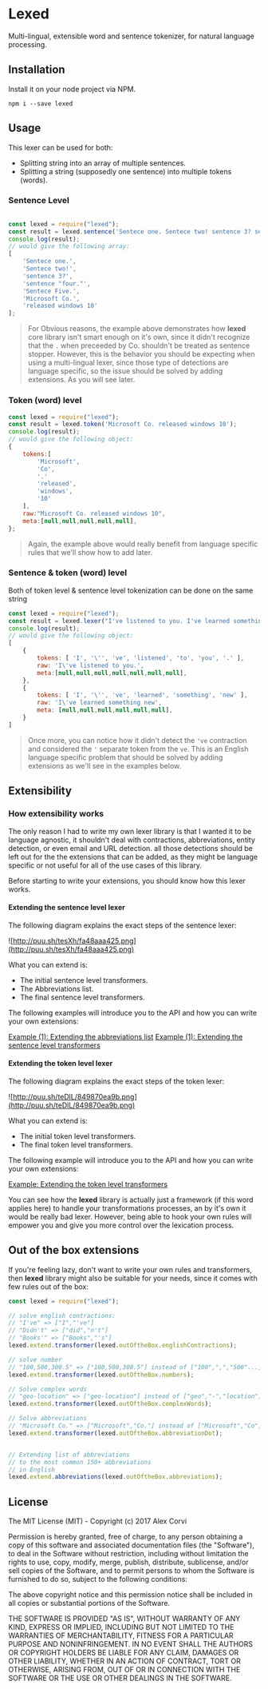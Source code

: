 # Lexed
Multi-lingual, extensible word and sentence tokenizer, for natural language processing.

## Installation

Install it on your node project via NPM.

```
npm i --save lexed
```

## Usage

This lexer can be used for both:

* Splitting string into an array of multiple sentences.
* Splitting a string (supposedly one sentence) into multiple tokens (words).

### Sentence Level

```javascript

const lexed = require("lexed");
const result = lexed.sentence('Sentece one. Sentece two! sentence 3? sentence "four." Sentece Five. Microsoft Co. released windows 10');
console.log(result);
// would give the following array:
[
	'Sentece one.',
	'Sentece two!',
	'sentence 3?',
	'sentence "four."',
	'Sentece Five.',
	'Microsoft Co.',
	'released windows 10'
];
```

> For Obvious reasons, the example above demonstrates how **lexed** core library isn't smart enough on it's own, since it didn't recognize that the `.` when preceeded by Co. shouldn't be treated as sentence stopper.
> However, this is the behavior you should be expecting when using a multi-lingual lexer, since those type of detections are language specific, so the issue should be solved by adding extensions. As you will see later.

### Token (word) level

```javascript
const lexed = require("lexed");
const result = lexed.token('Microsoft Co. released windows 10');
console.log(result);
// would give the following object:
{
	tokens:[
		'Microsoft',
		'Co',
		'.'
		'released',
		'windows',
		'10'
	],
	raw:"Microsoft Co. released windows 10",
	meta:[null,null,null,null,null],
};
```
> Again, the example above would really benefit from language specific rules that we'll show how to add later.

### Sentence & token (word) level

Both of token level & sentence level tokenization can be done on the same string

```javascript
const lexed = require("lexed");
const result = lexed.lexer("I've listened to you. I've learned something new");
console.log(result);
// would give the following object:
[
	{
		tokens: [ 'I', '\'', 've', 'listened', 'to', 'you', '.' ],
    	raw: 'I\'ve listened to you.',
    	meta:[null,null,null,null,null,null,null],
    },
	{
    	tokens: [ 'I', '\'', 've', 'learned', 'something', 'new' ],
    	raw: 'I\'ve learned something new',
    	meta: [null,null,null,null,null,null],
    }
]
```

> Once more, you can notice how it didn't detect the `'ve` contraction and considered the `'` separate token from the `ve`. This is an English language specific problem that should be solved by adding extensions as we'll see in the examples below.

## Extensibility

### How extensibility works

The only reason I had to write my own lexer library is that I wanted it to be language agnostic, it shouldn't deal with contractions, abbreviations, entity detection, or even email and URL detection. all those detections should be left out for the the extensions that can be added, as they might be language specific or not useful for all of the use cases of this library.

Before starting to write your extensions, you should know how this lexer works.



#### Extending the sentence level lexer

The following diagram explains the exact steps of the sentence lexer:

![http://puu.sh/tesXh/fa48aaa425.png](http://puu.sh/tesXh/fa48aaa425.png)

What you can extend is:

* The initial sentence level transformers.
* The Abbreviations list.
* The final sentence level transformers.


The following examples will introduce you to the API and how you can write your own extensions:

[Example (1): Extending the abbreviations list]()
[Example (1): Extending the sentence level transformers]()


#### Extending the token level lexer
The following diagram explains the exact steps of the token lexer:

![http://puu.sh/teDlL/849870ea9b.png](http://puu.sh/teDlL/849870ea9b.png)

What you can extend is:

* The initial token level transformers.
* The final token level transformers. 

The following example will introduce you to the API and how you can write your own extensions:

[Example: Extending the token level transformers]()


You can see how the **lexed** library is actually just a framework (if this word applies here) to handle your transformations processes, an by it's own it would be really bad lexer. However, being able to hook your own rules will empower you and give you more control over the lexication process.

## Out of the box extensions

If you're feeling lazy, don't want to write your own rules and transformers, then **lexed** library might also be suitable for your needs, since it comes with few rules out of the box:

```javascript
const lexed = require("lexed");

// solve english contractions:
// "I've" => ["I","'ve"]
// "Didn't" => ["did","n't"]
// "Books'" => ["Books","'s"]
lexed.extend.transformer(lexed.outOftheBox.englishContractions);

// solve number
// "100,500,300.5" => ["100,500,300.5"] instead of ["100",",","500"...]
lexed.extend.transformer(lexed.outOftheBox.numbers);

// Solve complex words
// "geo-location" => ["geo-location"] instead of ["geo","-","location"]
lexed.extend.transformer(lexed.outOftheBox.complexWords);

// Solve abbreviations
// "Microsoft Co." => ["Microsoft","Co."] instead of ["Microsoft","Co","."]
lexed.extend.transformer(lexed.outOftheBox.abbreviationDot);


// Extending list of abbreviations
// to the most common 150+ abbreviations
// in English
lexed.extend.abbreviations(lexed.outOftheBox.abbreviations);
```


## License
The MIT License (MIT) - Copyright (c) 2017 Alex Corvi

Permission is hereby granted, free of charge, to any person obtaining a copy
of this software and associated documentation files (the "Software"), to deal
in the Software without restriction, including without limitation the rights
to use, copy, modify, merge, publish, distribute, sublicense, and/or sell
copies of the Software, and to permit persons to whom the Software is
furnished to do so, subject to the following conditions:

The above copyright notice and this permission notice shall be included in all
copies or substantial portions of the Software.

THE SOFTWARE IS PROVIDED "AS IS", WITHOUT WARRANTY OF ANY KIND, EXPRESS OR
IMPLIED, INCLUDING BUT NOT LIMITED TO THE WARRANTIES OF MERCHANTABILITY,
FITNESS FOR A PARTICULAR PURPOSE AND NONINFRINGEMENT. IN NO EVENT SHALL THE
AUTHORS OR COPYRIGHT HOLDERS BE LIABLE FOR ANY CLAIM, DAMAGES OR OTHER
LIABILITY, WHETHER IN AN ACTION OF CONTRACT, TORT OR OTHERWISE, ARISING FROM,
OUT OF OR IN CONNECTION WITH THE SOFTWARE OR THE USE OR OTHER DEALINGS IN THE
SOFTWARE.